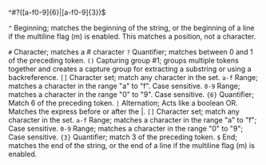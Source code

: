 ^#?([a-f0-9]{6}|[a-f0-9]{3})$

```^``` Beginning; matches the beginning of the string, or the beginning of a line if the multiline flag (m) is enabled. This matches a position, not a character.

```#``` Character; matches a # character
```?``` Quantifier; matches between 0 and 1 of the preceding token.
```()``` Capturing group #1; groups multiple tokens together and creates a capture group for extracting a substring or using a backreference.
```[]``` Character set; match any character in the set. 
```a-f``` Range; matches a character in the range "a" to "f". Case sensitive.
```0-9``` Range; matches a character in the range "0" to "9". Case sensitive.
```{6}``` Quantifier; Match 6 of the preceding token.
```|``` Alternation; Acts like a boolean OR. Matches the express before or after the |.
```[]``` Character set; match any character in the set.
```a-f``` Range; matches a character in the range "a" to "f"; Case sensitive.
```0-9``` Range; matches a character in the range "0" to "9"; Case sensitive.
```{3}``` Quantifier; match 3 of the preceding token.
```$``` End; matches the end of the string, or the end of a line if the multiline flag (m) is enabled.